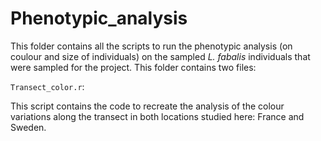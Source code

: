 # Phenotypic_analysis

This folder contains all the scripts to run the phenotypic analysis (on coulour and size of individuals) on the sampled _L. fabalis_ individuals that were sampled for the project.
This folder contains two files: 

`Transect_color.r`:

This script contains the code to recreate the analysis of the colour variations along the transect in both locations studied here: France and Sweden.
